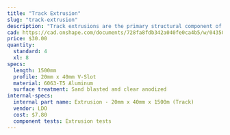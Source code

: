 ```yaml
---
title: "Track Extrusion"
slug: "track-extrusion"
description: "Track extrusions are the primary structural component of the tracks sub-assembly. They can be combined end-to-end in order to create longer tracks. The gantry v-wheels roll along the track extrusions, allowing FarmBot to move in the x-direction."
cad: https://cad.onshape.com/documents/728fa8fdb342a040fe0ca4b5/w/0435033a7c78b02e71d0f721/e/f22117ad1f424ee46a6bc690?renderMode=0&uiState=6254ecb850f84e1a8d3b7a26
price: $30.00
quantity:
  standard: 4
  xl: 8
specs:
  length: 1500mm
  profile: 20mm x 40mm V-Slot
  material: 6063-T5 Aluminum
  surface treatment: Sand blasted and clear anodized
internal-specs:
  internal part name: Extrusion - 20mm x 40mm x 1500m (Track)
  vendor: LDO
  cost: $7.80
  component tests: Extrusion tests
---
```


